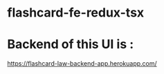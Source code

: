 # flashcard-fe-redux-tsx
# Backend of this UI is : 

https://flashcard-law-backend-app.herokuapp.com/
